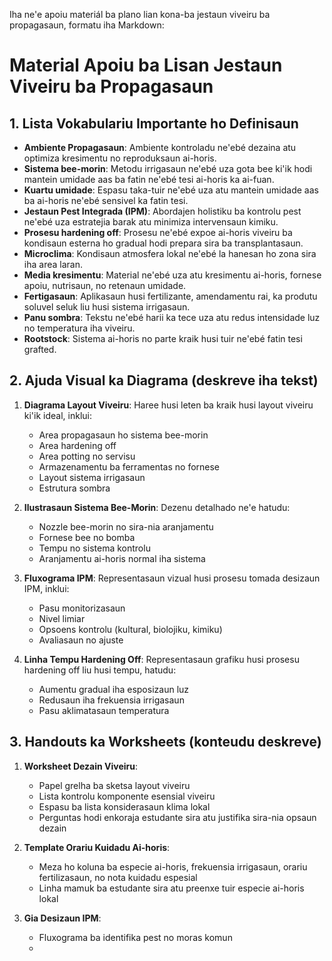 Iha ne'e apoiu materiál ba plano lian kona-ba jestaun viveiru ba propagasaun, formatu iha Markdown:

# Material Apoiu ba Lisan Jestaun Viveiru ba Propagasaun

## 1. Lista Vokabulariu Importante ho Definisaun

- **Ambiente Propagasaun**: Ambiente kontroladu ne'ebé dezaina atu optimiza kresimentu no reproduksaun ai-horis.
- **Sistema bee-morin**: Metodu irrigasaun ne'ebé uza gota bee ki'ik hodi mantein umidade aas ba fatin ne'ebé tesi ai-horis ka ai-fuan.
- **Kuartu umidade**: Espasu taka-tuir ne'ebé uza atu mantein umidade aas ba ai-horis ne'ebé sensivel ka fatin tesi.
- **Jestaun Pest Integrada (IPM)**: Abordajen holistiku ba kontrolu pest ne'ebé uza estratejia barak atu minimiza intervensaun kimiku.
- **Prosesu hardening off**: Prosesu ne'ebé expoe ai-horis viveiru ba kondisaun esterna ho gradual hodi prepara sira ba transplantasaun.
- **Microclima**: Kondisaun atmosfera lokal ne'ebé la hanesan ho zona sira iha area laran.
- **Media kresimentu**: Material ne'ebé uza atu kresimentu ai-horis, fornese apoiu, nutrisaun, no retenaun umidade.
- **Fertigasaun**: Aplikasaun husi fertilizante, amendamentu rai, ka produtu soluvel seluk liu husi sistema irrigasaun.
- **Panu sombra**: Tekstu ne'ebé harii ka tece uza atu redus intensidade luz no temperatura iha viveiru.
- **Rootstock**: Sistema ai-horis no parte kraik husi tuir ne'ebé fatin tesi grafted.

## 2. Ajuda Visual ka Diagrama (deskreve iha tekst)

1. **Diagrama Layout Viveiru**: Haree husi leten ba kraik husi layout viveiru ki'ik ideal, inklui:
   - Area propagasaun ho sistema bee-morin
   - Area hardening off
   - Area potting no servisu
   - Armazenamentu ba ferramentas no fornese
   - Layout sistema irrigasaun
   - Estrutura sombra

2. **Ilustrasaun Sistema Bee-Morin**: Dezenu detalhado ne'e hatudu:
   - Nozzle bee-morin no sira-nia aranjamentu
   - Fornese bee no bomba
   - Tempu no sistema kontrolu
   - Aranjamentu ai-horis normal iha sistema

3. **Fluxograma IPM**: Representasaun vizual husi prosesu tomada desizaun IPM, inklui:
   - Pasu monitorizasaun
   - Nivel limiar
   - Opsoens kontrolu (kultural, biolojiku, kimiku)
   - Avaliasaun no ajuste

4. **Linha Tempu Hardening Off**: Representasaun grafiku husi prosesu hardening off liu husi tempu, hatudu:
   - Aumentu gradual iha esposizaun luz
   - Redusaun iha frekuensia irrigasaun
   - Pasu aklimatasaun temperatura

## 3. Handouts ka Worksheets (konteudu deskreve)

1. **Worksheet Dezain Viveiru**:
   - Papel grelha ba sketsa layout viveiru
   - Lista kontrolu komponente esensial viveiru
   - Espasu ba lista konsiderasaun klima lokal
   - Perguntas hodi enkoraja estudante sira atu justifika sira-nia opsaun dezain

2. **Template Orariu Kuidadu Ai-horis**:
   - Meza ho koluna ba especie ai-horis, frekuensia irrigasaun, orariu fertilizasaun, no nota kuidadu espesial
   - Linha mamuk ba estudante sira atu preenxe tuir especie ai-horis lokal

3. **Gia Desizaun IPM**:
   - Fluxograma ba identifika pest no moras komun
   -
